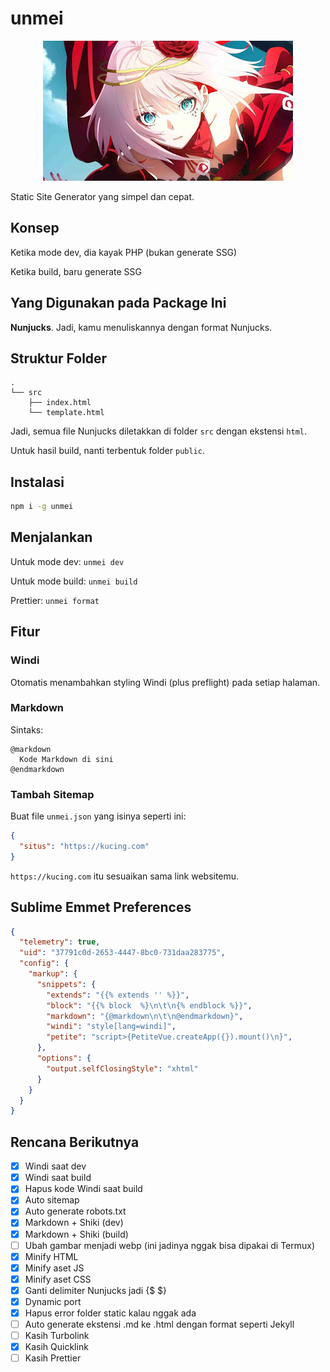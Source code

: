 # unmei

<p align='center'>
	<img src='unmei.jpeg'/>
</p>

Static Site Generator yang simpel dan cepat.

## Konsep

Ketika mode dev, dia kayak PHP (bukan generate SSG)

Ketika build, baru generate SSG

## Yang Digunakan pada Package Ini

**Nunjucks**. Jadi, kamu menuliskannya dengan format Nunjucks.

## Struktur Folder

```
.
└── src
    ├── index.html
    └── template.html
```

Jadi, semua file Nunjucks diletakkan di folder `src` dengan ekstensi `html`.

Untuk hasil build, nanti terbentuk folder `public`.

## Instalasi

```bash
npm i -g unmei
```

## Menjalankan

Untuk mode dev: `unmei dev`

Untuk mode build: `unmei build`

Prettier: `unmei format`

## Fitur

### Windi

Otomatis menambahkan styling Windi (plus preflight) pada setiap halaman.

### Markdown

Sintaks:

```
@markdown
  Kode Markdown di sini
@endmarkdown
```

### Tambah Sitemap

Buat file `unmei.json` yang isinya seperti ini:

```json
{
  "situs": "https://kucing.com"
}
```

`https://kucing.com` itu sesuaikan sama link websitemu.

## Sublime Emmet Preferences

```json
{
  "telemetry": true,
  "uid": "37791c0d-2653-4447-8bc0-731daa283775",
  "config": {
    "markup": {
      "snippets": {
        "extends": "{{% extends '' %}}",
        "block": "{{% block  %}\n\t\n{% endblock %}}",
        "markdown": "{@markdown\n\t\n@endmarkdown}",
        "windi": "style[lang=windi]",
        "petite": "script>{PetiteVue.createApp({}).mount()\n}",
      },
      "options": {
        "output.selfClosingStyle": "xhtml"
      }
    }
  }
}
```

## Rencana Berikutnya

- [x] Windi saat dev
- [x] Windi saat build
- [x] Hapus kode Windi saat build
- [x] Auto sitemap
- [x] Auto generate robots.txt
- [x] Markdown + Shiki (dev)
- [x] Markdown + Shiki (build)
- [ ] Ubah gambar menjadi webp (ini jadinya nggak bisa dipakai di Termux)
- [x] Minify HTML
- [x] Minify aset JS
- [x] Minify aset CSS
- [x] Ganti delimiter Nunjucks jadi {$ $}
- [x] Dynamic port
- [x] Hapus error folder static kalau nggak ada
- [ ] Auto generate ekstensi .md ke .html dengan format seperti Jekyll
- [ ] Kasih Turbolink
- [x] Kasih Quicklink
- [ ] Kasih Prettier